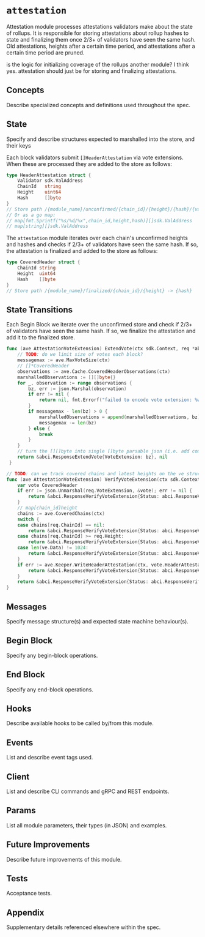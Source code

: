 # `attestation`

Attestation module processes attestations validators make about the state of rollups. It is responsible for storing attestations about rollup hashes to state and finalizing  them once 2/3+ of validators have seen the same hash. Old attestations, heights after a certain time period, and attestations after a certain time period are pruned.

is the logic for initializing coverage of the rollups another module? I think yes. attestation should just be for storing and finalizing attestations.


## Concepts

Describe specialized concepts and definitions used throughout the spec.

## State

Specify and describe structures expected to marshalled into the store, and their keys

Each block validators submit `[]HeaderAttestation` via vote extensions. When these are processed they are added to the store as follows:

```go
type HeaderAttestation struct {
    Validator sdk.ValAddress
    ChainId   string
    Height    uint64
    Hash      []byte
}
// Store path /{module_name}/unconfirmed/{chain_id}/{height}/{hash}/{validator_addr} -> bool
// Or as a go map:
// map[fmt.Sprintf("%s/%d/%x",chain_id,height,hash)][]sdk.ValAddress
// map[string][]sdk.ValAddress
```

The `attestation` module iterates over each chain's unconfirmed heights and hashes and checks if 2/3+ of validators have seen the same hash. If so, the attestation is finalized and added to the store as follows:

```go
type CoveredHeader struct {
    ChainId string
    Height  uint64
    Hash    []byte
}
// Store path /{module_name}/finalized/{chain_id}/{height} -> {hash}
```

## State Transitions

Each Begin Block we iterate over the unconfirmed store and check if 2/3+ of validators have seen the same hash. If so, we finalize the attestation and add it to the finalized store.

```go
func (ave AttestationVoteExtension) ExtendVote(ctx sdk.Context, req *abci.RequestExtendVote) (*abci.ResponseExtendVote, error) {
    // TODO: do we limit size of votes each block?
    messagemax := ave.MaxVoteSize(ctx)
    // []*CoveredHeader
    observations := ave.Cache.CoveredHeaderObservations(ctx)
    marshalledObservations := [][]byte{}
    for _, observation := range observations {
        bz, err := json.Marshal(observation)
        if err != nil {
            return nil, fmt.Errorf("failed to encode vote extension: %w", err)
        }
        if messagemax - len(bz) > 0 {
            marshalledObservations = append(marshalledObservations, bz)
            messagemax -= len(bz)
        } else {
            break
        }
    }
    // turn the [][]byte into single []byte parsable json (i.e. add commas and [])
    return &abci.ResponseExtendVote{VoteExtension: bz}, nil
 }

// TODO: can we track covered chains and latest heights on the ve struct?
func (ave AttestationVoteExtension) VerifyVoteExtension(ctx sdk.Context, req *abci.RequestVerifyVoteExtension) (*abci.ResponseVerifyVoteExtension, error) {
    var vote CoveredHeader
    if err := json.Unmarshal(req.VoteExtension, &vote); err != nil {
        return &abci.ResponseVerifyVoteExtension{Status: abci.ResponseVerifyVoteExtension_REJECT}, nil
    }
    // map[chain_id]height
    chains := ave.CoveredChains(ctx)
    switch {
    case chains[req.ChainId] == nil:
        return &abci.ResponseVerifyVoteExtension{Status: abci.ResponseVerifyVoteExtension_REJECT}, nil
    case chains[req.ChainId] >= req.Height:
        return &abci.ResponseVerifyVoteExtension{Status: abci.ResponseVerifyVoteExtension_REJECT}, nil
    case len(ve.Data) != 1024:
        return &abci.ResponseVerifyVoteExtension{Status: abci.ResponseVerifyVoteExtension_REJECT}, nil
    }
    if err := ave.Keeper.WriteHeaderAttestation(ctx, vote.HeaderAttestation(req.Validator)); err != nil {
        return &abci.ResponseVerifyVoteExtension{Status: abci.ResponseVerifyVoteExtension_REJECT}, nil
    }
    return &abci.ResponseVerifyVoteExtension{Status: abci.ResponseVerifyVoteExtension_ACCEPT}, nil
}
```

## Messages

Specify message structure(s) and expected state machine behaviour(s).

## Begin Block

Specify any begin-block operations.

## End Block

Specify any end-block operations.

## Hooks

Describe available hooks to be called by/from this module.

## Events

List and describe event tags used.

## Client

List and describe CLI commands and gRPC and REST endpoints.

## Params

List all module parameters, their types (in JSON) and examples.

## Future Improvements

Describe future improvements of this module.

## Tests

Acceptance tests.

## Appendix

Supplementary details referenced elsewhere within the spec.